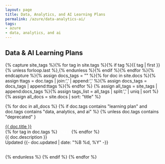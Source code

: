 ```yaml
---
layout: page
title: Data, Analytics, and AI Learning Plans
permalink: /azure/data-analytics-ai/
tags: 
- azure
- data, analytics, and ai
---
```


<h2 id="tags-index">Data & AI Learning Plans</h2>

{% capture site_tags %}{% for tag in site.tags %}{% if tag %}{{ tag | first }}{% unless forloop.last %},{% endunless %}{% endif %}{% endfor %}{% endcapture %}{% assign docs_tags = "" %}{% for doc in site.docs %}{% assign ttags = doc.tags | join:',' | append:',' %}{% assign docs_tags = docs_tags | append:ttags %}{% endfor %}
{% assign all_tags = site_tags | append:docs_tags %}{% assign tags_list = all_tags | split:',' | uniq | sort %}
{% assign all_docs = site.docs | sort: "title" %}

{% for doc in all_docs %}
{% if doc.tags contains "learning plan" and doc.tags contains "data, analytics, and ai" %}
{% unless doc.tags contains "deprecated" }
<div class="tag-entry">
    <div><a href="{{- site.baseurl -}}{{- doc.url -}}">{{ doc.title }}</a></div>
    <div>{% for tag in doc.tags %}<span style="font-size:12px" class="badge badge-{{ site.tag_color }}"><a style="cursor:pointer; color:white" href="{% if site.tag_search_endpoint %}{{ site.tag_search_endpoint }}{{ tag }}{% else %}{{ site.url }}{{ site.baseurl }}/tags#{{ tag }} {% endif %}">{{ tag }}</a></span>{% endfor %}</div>
    <div>{{ doc.description }}</div>
    <div>Updated <time datetime="{{- doc.updated | date_to_xmlschema -}}"> {{- doc.updated | date: "%B %d, %Y" -}}</time></div>
</div>
<div style="padding-bottom: 30px;"></div>
{% endunless %}
{% endif %}
{% endfor %}